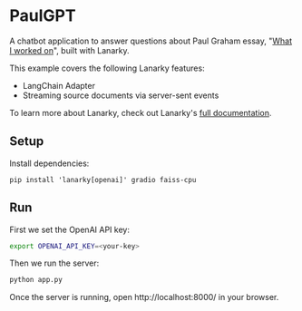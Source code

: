 # PaulGPT

A chatbot application to answer questions about Paul Graham essay, "[What I worked on](http://www.paulgraham.com/worked.html)",
built with Lanarky.

This example covers the following Lanarky features:

- LangChain Adapter
- Streaming source documents via server-sent events

To learn more about Lanarky, check out Lanarky's [full documentation](https://lanarky.ajndkr.com/learn/).

## Setup

Install dependencies:

```
pip install 'lanarky[openai]' gradio faiss-cpu
```

## Run

First we set the OpenAI API key:

```sh
export OPENAI_API_KEY=<your-key>
```

Then we run the server:

```sh
python app.py
```

Once the server is running, open http://localhost:8000/ in your browser.
